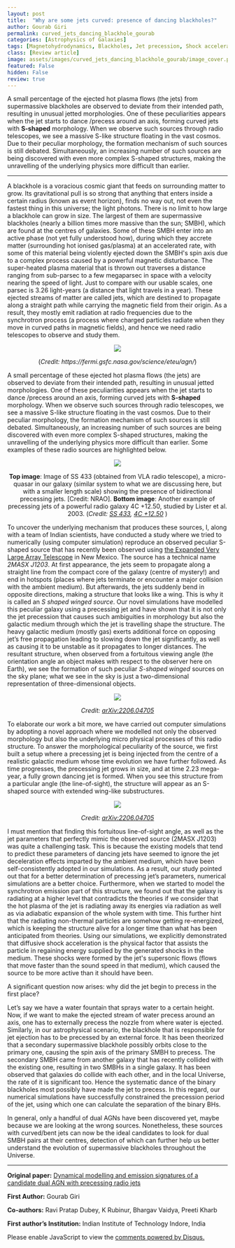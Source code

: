 ```yaml
---
layout: post
title:  "Why are some jets curved: presence of dancing blackholes?"
author: Gourab Giri
permalink: curved_jets_dancing_blackhole_gourab
categories: [Astrophysics of Galaxies]
tags: [Magnetohydrodynamics, Blackholes, Jet precession, Shock acceleration, Radiation mechanisms, Active galaxies, Jet-Galaxy interaction, Dual AGN]
class: [Review article]
image: assets/images/curved_jets_dancing_blackhole_gourab/image_cover.png
featured: False
hidden: False
review: true
---
```

>
A small percentage of the ejected hot plasma flows (the jets) from supermassive blackholes are observed to deviate from their intended path, resulting in unusual jetted morphologies. One of these peculiarities appears when the jet starts to dance /precess around an axis, forming curved jets with **S-shaped** morphology. When we observe such sources through radio telescopes, we see a massive S-like structure floating in the vast cosmos. Due to their peculiar morphology, the formation mechanism of such sources is still debated. Simultaneously, an increasing number of such sources are being discovered with even more complex S-shaped structures, making the unravelling of the underlying physics more difficult than earlier.
>
---

A blackhole is a voracious cosmic giant that feeds on surrounding matter to grow. Its gravitational pull  is so strong that anything that enters inside a certain radius (known as event horizon), finds no way  out, not even the fastest thing in this universe; the light photons. There is no limit to how large a  blackhole can grow in size. The largest of them are supermassive blackholes (nearly a billion times  more massive than the sun; SMBH), which are found at the centres of galaxies. Some of these SMBH  enter into an active phase (not yet fully understood how), during which they accrete matter  (surrounding hot ionised gas/plasma) at an accelerated rate, with some of this material being violently  ejected down the SMBH's spin axis due to a complex process caused by a powerful magnetic  disturbance. The super-heated plasma material that is thrown out traverses a distance ranging from  sub-parsec to a few megaparsec in space with a velocity nearing the speed of light. Just to compare with our usable scales, one parsec is 3.26 light-years (a distance that light travels in a year). These  ejected streams of matter are called jets, which are destined to propagate along a straight path while  carrying the magnetic field from their origin. As a result, they mostly emit radiation at radio  frequencies due to the synchrotron process (a process where charged particles radiate when they  move in curved paths in magnetic fields), and hence we need radio telescopes to observe and study  them. 

<p align="center">
  <img src="../assets/images/curved_jets_dancing_blackhole_gourab/image1.png">
</p>

<p align = "center">
(<em>Credit: https://fermi.gsfc.nasa.gov/science/eteu/agn/</em>)
</p>

A small percentage of these ejected hot plasma flows (the jets) are observed to deviate from their  intended path, resulting in unusual jetted morphologies. One of these peculiarities appears when the  jet starts to dance /precess around an axis, forming curved jets with **S-shaped** morphology. When  we observe such sources through radio telescopes, we see a massive S-like structure floating in the  vast cosmos. Due to their peculiar morphology, the formation mechanism of such sources is still  debated. Simultaneously, an increasing number of such sources are being discovered with even more complex S-shaped structures, making the unravelling of the underlying physics more difficult than  earlier. Some examples of these radio sources are highlighted below. 
<p align="center">
  <img src="../assets/images/curved_jets_dancing_blackhole_gourab/image2.png">
</p>

<p align = "center">
<strong>Top image</strong>: Image of SS 433 (obtained from VLA radio telescope), a micro-quasar in our galaxy  (similar system to what we are discussing here, but with a smaller length scale) showing the  presence of bidirectional precessing jets. [Credit: NRAO]. <strong>Bottom image</strong>: Another example of  precessing jets of a powerful radio galaxy 4C +12.50, studied by Lister et al. 2003.
(<em>Credit: <a href="https://www.nrao.edu/pr/2004/ss433corkscrew/">SS 433</a>, 
<a href="http://www.astroexplorer.org/details/10_1086_345666_fg6">4C +12.50</a>
</em>)
</p>

To uncover the underlying mechanism that produces these sources, I, along with a team of Indian  scientists, have conducted a study where we tried to numerically (using computer simulation) reproduce an observed peculiar S-shaped source that has recently been observed using  <a href="https://www.aoc.nrao.edu/evla/">the Expanded Very Large Array Telescope</a> in New Mexico. The source has a  technical name *2MASX J1203*. At first appearance, the jets seem to propagate along a straight line from the compact core of the galaxy (centre of mystery!) and end in hotspots (places where jets  terminate or encounter a major collision with the ambient medium). But afterwards, the jets suddenly  bend in opposite directions, making a structure that looks like a wing. This is why it is called an *S shaped winged source*. Our novel simulations have modelled this peculiar galaxy using a precessing  jet and have shown that it is not only the jet precession that causes such ambiguities in morphology  but also the galactic medium through which the jet is travelling shape the structure. The heavy galactic  medium (mostly gas) exerts additional force on opposing jet’s free propagation leading to slowing  down the jet significantly, as well as causing it to be unstable as it propagates to longer distances. The resultant structure, when observed from a fortuitous viewing angle (the orientation angle an object  makes with respect to the observer here on Earth), we see the formation of such peculiar *S-shaped  winged* sources on the sky plane; what we see in the sky is just a two-dimensional representation of  three-dimensional objects. 
 
<p align="center">
  <img src="../assets/images/curved_jets_dancing_blackhole_gourab/image4.png">
</p>

<p align = "center">
<em>Credit: <a href="https://arxiv.org/abs/2206.04705">arXiv:2206.04705</a></em>
</p>

To elaborate our work a bit more, we have carried out computer simulations by adopting a novel  approach where we modelled not only the observed morphology but also the underlying micro physical processes of this radio structure. To answer the morphological peculiarity of the source, we first built a setup where a precessing jet is being injected from the centre of a realistic galactic medium whose time evolution we have further followed. As time progresses, the precessing jet grows in size, and at time 2.23 mega-year, a fully grown dancing jet is formed. When you see this structure from a  particular angle (the line-of-sight), the structure will appear as an S-shaped source with extended wing-like substructures.  

<p align="center">
  <img src="../assets/images/curved_jets_dancing_blackhole_gourab/image5.png">
</p>

<p align = "center">
<em>Credit: <a href="https://arxiv.org/abs/2206.04705">arXiv:2206.04705</a></em>
</p>

I must mention that finding this fortuitous line-of-sight angle, as well as the jet parameters that  perfectly mimic the observed source (2MASX J1203) was quite a challenging task. This is because the  existing models that tend to predict these parameters of dancing jets have seemed to ignore the jet  deceleration effects imparted by the ambient medium, which have been self-consistently adopted in  our simulations. As a result, our study pointed out that for a better determination of precessing jet’s parameters, numerical simulations are a better choice. Furthermore, when we started to model the  synchrotron emission part of this structure, we found out that the galaxy is radiating at a higher level  that contradicts the theories if we consider that the hot plasma of the jet is radiating away its energies  via radiation as well as via adiabatic expansion of the whole system with time. This further hint that  the radiating non-thermal particles are somehow getting re-energized, which is keeping the structure  alive for a longer time than what has been anticipated from theories. Using our simulations, we explicitly demonstrated that diffusive shock acceleration is the physical factor that assists the particle  in regaining energy supplied by the generated shocks in the medium. These shocks were formed by  the jet's supersonic flows (flows that move faster than the sound speed in that medium), which caused  the source to be more active than it should have been. 

A significant question now arises: why did the jet begin to precess in the first place? 

Let’s say we have a water fountain that sprays water to a certain height. Now, if we want to make the  ejected stream of water precess around an axis, one has to externally precess the nozzle from where  water is ejected. Similarly, in our astrophysical scenario, the blackhole that is responsible for jet  ejection has to be precessed by an external force. It has been theorized that a secondary supermassive  blackhole possibly orbits close to the primary one, causing the spin axis of the primary SMBH to  precess. The secondary SMBH came from another galaxy that has recently collided with the existing  one, resulting in two SMBHs in a single galaxy. It has been observed that galaxies do collide with each  other, and in the local Universe, the rate of it is significant too. Hence the systematic dance of the  binary blackholes most possibly have made the jet to precess. In this regard, our numerical simulations have successfully constrained the precession period of the jet, using which one can calculate the  separation of the binary BHs.  

In general, only a handful of dual AGNs have been discovered yet, maybe because we are looking at  the wrong sources. Nonetheless, these sources with curved/bent jets can now be the ideal candidates  to look for dual SMBH pairs at their centres, detection of which can further help us better understand  the evolution of supermassive blackholes throughout the Universe. 


---

**Original paper:**
<a href="https://academic.oup.com/mnras/article/514/4/5625/6608271" target="_blank">Dynamical modelling and emission signatures of a candidate dual AGN with precessing radio jets</a>

**First Author:**  Gourab Giri

**Co-authors:** Ravi Pratap Dubey, K Rubinur, Bhargav Vaidya, Preeti Kharb 

**First author’s Institution:** Indian Institute of Technology Indore, India

<div id="disqus_thread"></div>
<script>
    /**
    *  RECOMMENDED CONFIGURATION VARIABLES: EDIT AND UNCOMMENT THE SECTION BELOW TO INSERT DYNAMIC VALUES FROM YOUR PLATFORM OR CMS.
    *  LEARN WHY DEFINING THESE VARIABLES IS IMPORTANT: https://disqus.com/admin/universalcode/#configuration-variables    */
    /*
    var disqus_config = function () {
    this.page.url = PAGE_URL;  // Replace PAGE_URL with your page's canonical URL variable
    this.page.identifier = PAGE_IDENTIFIER; // Replace PAGE_IDENTIFIER with your page's unique identifier variable
    };
    */
    (function() { // DON'T EDIT BELOW THIS LINE
    var d = document, s = d.createElement('script');
    s.src = 'https://cosmicvarta-in.disqus.com/embed.js';
    s.setAttribute('data-timestamp', +new Date());
    (d.head || d.body).appendChild(s);
    })();
</script>
<noscript>Please enable JavaScript to view the <a href="https://disqus.com/?ref_noscript">comments powered by Disqus.</a></noscript>